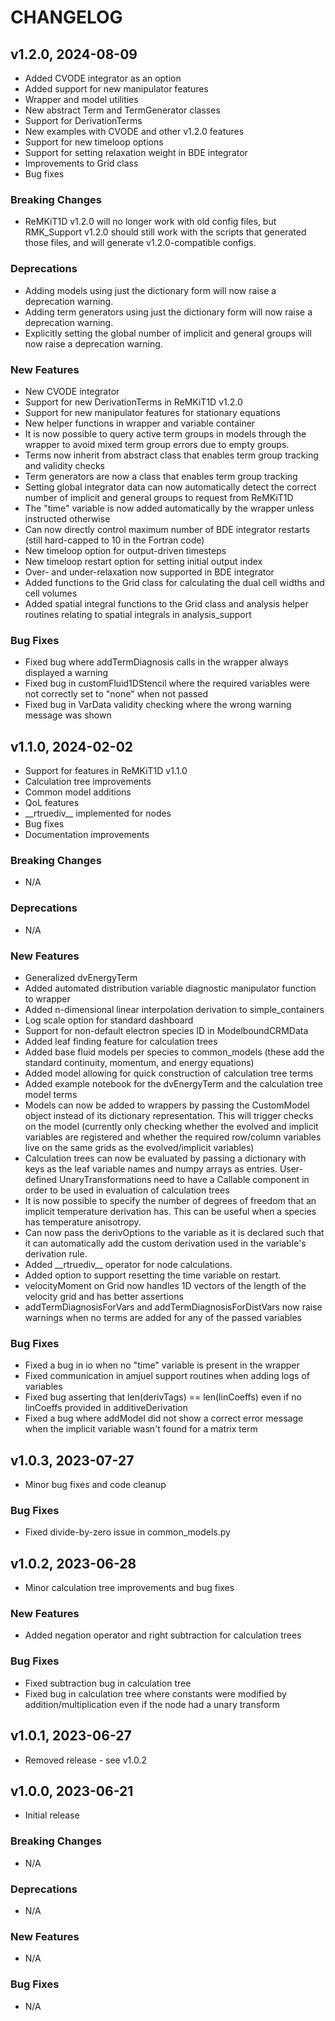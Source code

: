 # CHANGELOG

## v1.2.0, 2024-08-09

- Added CVODE integrator as an option
- Added support for new manipulator features
- Wrapper and model utilities
- New abstract Term and TermGenerator classes
- Support for DerivationTerms 
- New examples with CVODE and other v1.2.0 features
- Support for new timeloop options
- Support for setting relaxation weight in BDE integrator
- Improvements to Grid class
- Bug fixes

### Breaking Changes

- ReMKiT1D v1.2.0 will no longer work with old config files, but RMK_Support v1.2.0 should still work with the scripts that generated those files, and will generate v1.2.0-compatible configs.

### Deprecations

- Adding models using just the dictionary form will now raise a deprecation warning.
- Adding term generators using just the dictionary form will now raise a deprecation warning.
- Explicitly setting the global number of implicit and general groups will now raise a deprecation warning.

### New Features

- New CVODE integrator
- Support for new DerivationTerms in ReMKiT1D v1.2.0
- Support for new manipulator features for stationary equations
- New helper functions in wrapper and variable container
- It is now possible to query active term groups in models through the wrapper to avoid mixed term group errors due to empty groups. 
- Terms now inherit from abstract class that enables term group tracking and validity checks
- Term generators are now a class that enables term group tracking
- Setting global integrator data can now automatically detect the correct number of implicit and general groups to request from ReMKiT1D
- The "time" variable is now added automatically by the wrapper unless instructed otherwise
- Can now directly control maximum number of BDE integrator restarts (still hard-capped to 10 in the Fortran code)
- New timeloop option for output-driven timesteps
- New timeloop restart option for setting initial output index
- Over- and under-relaxation now supported in BDE integrator 
- Added functions to the Grid class for calculating the dual cell widths and cell volumes
- Added spatial integral functions to the Grid class and analysis helper routines relating to spatial integrals in analysis_support

### Bug Fixes

- Fixed bug where addTermDiagnosis calls in the wrapper always displayed a warning
- Fixed bug in customFluid1DStencil where the required variables were not correctly set to "none" when not passed
- Fixed bug in VarData validity checking where the wrong warning message was shown

## v1.1.0, 2024-02-02

- Support for features in ReMKiT1D v1.1.0
- Calculation tree improvements
- Common model additions
- QoL features
- \_\_rtruediv\_\_ implemented for nodes
- Bug fixes
- Documentation improvements

### Breaking Changes

- N/A

### Deprecations

- N/A

### New Features

- Generalized dvEnergyTerm
- Added automated distribution variable diagnostic manipulator function to wrapper
- Added n-dimensional linear interpolation derivation to simple_containers
- Log scale option for standard dashboard
- Support for non-default electron species ID in ModelboundCRMData
- Added leaf finding feature for calculation trees
- Added base fluid models per species to common_models (these add the standard continuity, momentum, and energy equations)
- Added model allowing for quick construction of calculation tree terms
- Added example notebook for the dvEnergyTerm and the calculation tree model terms
- Models can now be added to wrappers by passing the CustomModel object instead of its dictionary representation. This will trigger checks on the model (currently only checking whether the evolved and implicit variables are registered and whether the required row/column variables live on the same grids as the evolved/implicit variables)
- Calculation trees can now be evaluated by passing a dictionary with keys as the leaf variable names and numpy arrays as entries. User-defined UnaryTransformations need to have a Callable component in order to be used in evaluation of calculation trees
- It is now possible to specify the number of degrees of freedom that an implicit temperature derivation has. This can be useful when a species has temperature anisotropy.
- Can now pass the derivOptions to the variable as it is declared such that it can automatically add the custom derivation used in the variable's derivation rule.
- Added \_\_rtruediv\_\_ operator for node calculations.
- Added option to support resetting the time variable on restart.
- velocityMoment on Grid now handles 1D vectors of the length of the velocity grid and has better assertions
- addTermDiagnosisForVars and addTermDiagnosisForDistVars now raise warnings when no terms are added for any of the passed variables

### Bug Fixes

- Fixed a bug in io when no "time" variable is present in the wrapper
- Fixed communication in amjuel support routines when adding logs of variables
- Fixed bug asserting that len(derivTags) == len(linCoeffs) even if no linCoeffs provided in additiveDerivation
- Fixed a bug where addModel did not show a correct error message when the implicit variable wasn't found for a matrix term

## v1.0.3, 2023-07-27

- Minor bug fixes and code cleanup

### Bug Fixes

- Fixed divide-by-zero issue in common_models.py

## v1.0.2, 2023-06-28

- Minor calculation tree improvements and bug fixes

### New Features

- Added negation operator and right subtraction for calculation trees

### Bug Fixes

- Fixed subtraction bug in calculation tree
- Fixed bug in calculation tree where constants were modified by addition/multiplication even if the node had a unary transform

## v1.0.1, 2023-06-27

- Removed release - see v1.0.2

## v1.0.0, 2023-06-21

- Initial release

### Breaking Changes

- N/A

### Deprecations

- N/A

### New Features

- N/A

### Bug Fixes

- N/A